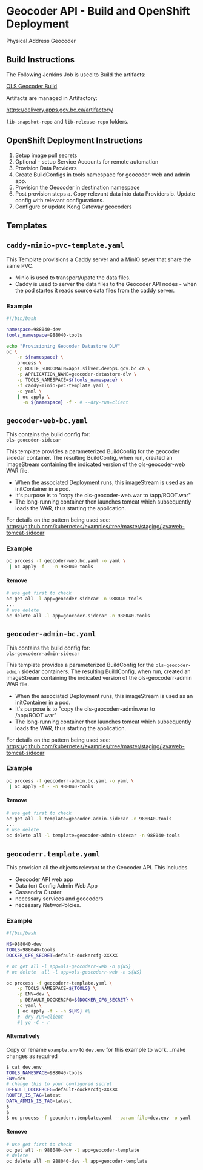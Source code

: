 
# Geocoder API - Build and OpenShift Deployment

Physical Address Geocoder

## Build Instructions

The Following Jenkins Job is used to Build the artifacts:

 [OLS Geocoder Build](https://cis.apps.gov.bc.ca/int/view/LOC/job/ols/job/OLS%20OSS%20Jobs/job/OLS%20Geocoder%20Build/)

Artifacts are managed in Artifactory:

https://delivery.apps.gov.bc.ca/artifactory/

`lib-snapshot-repo` and   `lib-release-repo` folders.


## OpenShift Deployment Instructions

1. Setup image pull secrets
2. Optional - setup Service Accounts for remote automation
3. Provision Data Providers
4. Create BuildConfigs in tools namespace for geocoder-web and admin app.
5. Provision the Geocoder in destination namespace
6. Post provision steps
   a. Copy relevant data into data Providers
   b. Update config with relevant configurations.
7. Configure or update Kong Gateway geocoders

## Templates

## `caddy-minio-pvc-template.yaml`

This Template provisions a Caddy server and a MinIO sever that share the same PVC.
* Minio is used to transport/upate the data files.
* Caddy is used to server the data files to the Geocoder API nodes - when the pod startes it reads source data files from the caddy server.

### Example
```bash
#!/bin/bash

namespace=988040-dev
tools_namespace=988040-tools

echo "Provisioning Geocoder Datastore DLV"
oc \
    -n ${namespace} \
    process \
    -p ROUTE_SUBDOMAIN=apps.silver.devops.gov.bc.ca \
    -p APPLICATION_NAME=geocoder-datastore-dlv \
    -p TOOLS_NAMESPACE=${tools_namespace} \
    -f caddy-minio-pvc-template.yaml \
    -o yaml \
    | oc apply \
      -n ${namespace} -f - # --dry-run=client
```

## `geocoder-web-bc.yaml`

This contains the build config for:  
`ols-geocoder-sidecar`

This template provides a parameterized BuildConfig for the geocoder sidedar container.
The resulting BuildConfig, when run, created an imageStream containing the indicated version of the ols-geocoder-web WAR file.

  * When the associated Deployment runs, this imageStream is used as an initContainer in a pod.
  * It's purpose is to "copy the ols-geocoder-web.war to /app/ROOT.war"
  * The long-running container then launches tomcat which subsequently loads the WAR, thus starting the application.

For details on the pattern being used see:
  https://github.com/kubernetes/examples/tree/master/staging/javaweb-tomcat-sidecar

### Example  
```bash
oc process -f geocoder-web.bc.yaml -o yaml \
 | oc apply -f - -n 988040-tools
```
#### Remove
```bash
# use get first to check
oc get all -l app=geocoder-sidecar -n 988040-tools
...
# use delete
oc delete all -l app=geocoder-sidecar -n 988040-tools
```

## `geocoder-admin-bc.yaml`

This contains the build config for:  
`ols-geocoderr-admin-sidecar`  

This template provides a parameterized BuildConfig for the `ols-geocoder-admin` sidedar containers.
The resulting BuildConfig, when run, created an imageStream containing the indicated version of the ols-geocoderr-admin WAR file.

  * When the associated Deployment runs, this imageStream is used as an initContainer in a pod.
  * It's purpose is to "copy the ols-geocoderr-admin.war to /app/ROOT.war"
  * The long-running container then launches tomcat which subsequently loads the WAR, thus starting the application.

For details on the pattern being used see:
  https://github.com/kubernetes/examples/tree/master/staging/javaweb-tomcat-sidecar

### Example  
```bash
oc process -f geocoderr-admin.bc.yaml -o yaml \
 | oc apply -f - -n 988040-tools
```
#### Remove
```bash
# use get first to check
oc get all -l template=geocoder-admin-sidecar -n 988040-tools
...
# use delete
oc delete all -l template=geocoder-admin-sidecar -n 988040-tools
```

## `geocoderr.template.yaml`

This provision all the objects relevant to the Geocoder API.  This includes

* Geocoder API web app
* Data (or) Config Admin Web App
* Cassandra Cluster
* necessary services and geocoders
* necessary NetworPolcies.

### Example

```bash
#!/bin/bash

NS=988040-dev
TOOLS=988040-tools
DOCKER_CFG_SECRET=default-dockercfg-XXXXX

# oc get all -l app=ols-geocoderr-web -n ${NS}
# oc delete  all -l app=ols-geocoderr-web -n ${NS}

oc process -f geocoderr-template.yaml \
    -p TOOLS_NAMESPACE=${TOOLS} \
    -p ENV=dev \
    -p DEFAULT_DOCKERCFG=${DOCKER_CFG_SECRET} \
    -o yaml \
    | oc apply -f - -n ${NS} #\
    #--dry-run=client
    #| yq -C - r
```
#### Alternatively  
Copy or rename `example.env` to `dev.env` for this example to work. _make changes as required
```bash
$ cat dev.env
TOOLS_NAMESPACE=988040-tools
ENV=dev
# change this to your configured secret
DEFAULT_DOCKERCFG=default-dockercfg-XXXXX
ROUTER_IS_TAG=latest
DATA_ADMIN_IS_TAG=latest
$
$
$ oc process -f geocoderr.template.yaml --param-file=dev.env -o yaml

```

#### Remove

```bash
# use get first to check
oc get all -n 988040-dev -l app=geocoder-template
# delete
oc delete all -n 988040-dev -l app=geocoder-template
```
